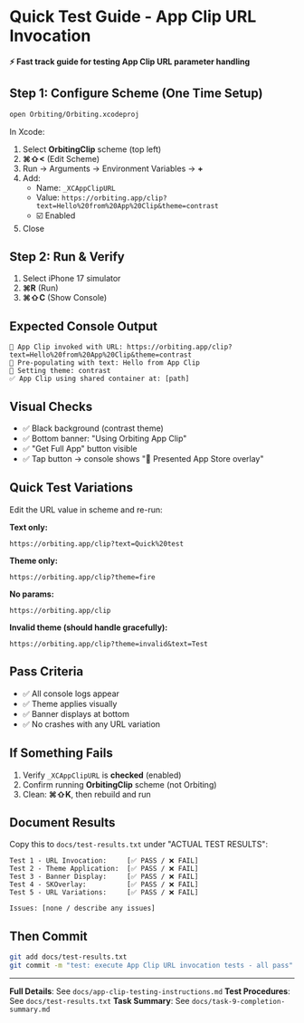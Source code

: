 # Quick Test Guide - App Clip URL Invocation

**⚡ Fast track guide for testing App Clip URL parameter handling**

## Step 1: Configure Scheme (One Time Setup)
```bash
open Orbiting/Orbiting.xcodeproj
```

In Xcode:
1. Select **OrbitingClip** scheme (top left)
2. **⌘⇧<** (Edit Scheme)
3. Run → Arguments → Environment Variables → **+**
4. Add:
   - Name: `_XCAppClipURL`
   - Value: `https://orbiting.app/clip?text=Hello%20from%20App%20Clip&theme=contrast`
   - ☑️ Enabled
5. Close

## Step 2: Run & Verify
1. Select iPhone 17 simulator
2. **⌘R** (Run)
3. **⌘⇧C** (Show Console)

## Expected Console Output
```
📱 App Clip invoked with URL: https://orbiting.app/clip?text=Hello%20from%20App%20Clip&theme=contrast
📝 Pre-populating with text: Hello from App Clip
🎨 Setting theme: contrast
✅ App Clip using shared container at: [path]
```

## Visual Checks
- ✅ Black background (contrast theme)
- ✅ Bottom banner: "Using Orbiting App Clip"
- ✅ "Get Full App" button visible
- ✅ Tap button → console shows "📱 Presented App Store overlay"

## Quick Test Variations
Edit the URL value in scheme and re-run:

**Text only:**
```
https://orbiting.app/clip?text=Quick%20test
```

**Theme only:**
```
https://orbiting.app/clip?theme=fire
```

**No params:**
```
https://orbiting.app/clip
```

**Invalid theme (should handle gracefully):**
```
https://orbiting.app/clip?theme=invalid&text=Test
```

## Pass Criteria
- ✅ All console logs appear
- ✅ Theme applies visually
- ✅ Banner displays at bottom
- ✅ No crashes with any URL variation

## If Something Fails
1. Verify `_XCAppClipURL` is **checked** (enabled)
2. Confirm running **OrbitingClip** scheme (not Orbiting)
3. Clean: **⌘⇧K**, then rebuild and run

## Document Results
Copy this to `docs/test-results.txt` under "ACTUAL TEST RESULTS":

```
Test 1 - URL Invocation:     [✅ PASS / ❌ FAIL]
Test 2 - Theme Application:  [✅ PASS / ❌ FAIL]
Test 3 - Banner Display:     [✅ PASS / ❌ FAIL]
Test 4 - SKOverlay:          [✅ PASS / ❌ FAIL]
Test 5 - URL Variations:     [✅ PASS / ❌ FAIL]

Issues: [none / describe any issues]
```

## Then Commit
```bash
git add docs/test-results.txt
git commit -m "test: execute App Clip URL invocation tests - all pass"
```

---

**Full Details**: See `docs/app-clip-testing-instructions.md`
**Test Procedures**: See `docs/test-results.txt`
**Task Summary**: See `docs/task-9-completion-summary.md`
